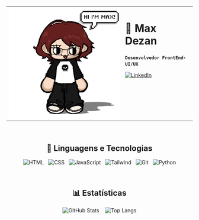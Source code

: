 <table>
  <tr>
    <td width="300px" align="left">
      <a href="https://picrew.me/en/image_maker/2548086">
        <img 
          alt="chibi max" 
          title="Créditos picrew" 
          src="picrewmax2.png"
          width="600px"
        />
      </a>
    </td>
    <td align="left" valign="top">
      
# 🎨 Max Dezan

**`Desenvolvedor FrontEnd-UI/UX`**

[![LinkedIn](https://img.shields.io/badge/-LinkedIn-blue?style=flat-square&logo=Linkedin&logoColor=white)](https://www.linkedin.com/in/maxdezan/)

  </td>
  </tr>
</table>

<br/>

<h2 align="center">🤖 Linguagens e Tecnologias</h2>

<p align="center">
  <img alt="HTML" title="HTML" width="40px" src="https://cdn.jsdelivr.net/gh/devicons/devicon@latest/icons/html5/html5-original.svg" />
  &nbsp;
  <img alt="CSS" title="CSS" width="40px" src="https://cdn.jsdelivr.net/gh/devicons/devicon@latest/icons/css3/css3-original.svg" />
  &nbsp;
  <img alt="JavaScript" title="JavaScript" width="40px" src="https://cdn.jsdelivr.net/gh/devicons/devicon@latest/icons/javascript/javascript-original.svg" />
  &nbsp;
  <img alt="Tailwind" title="Tailwind" width="40px" src="https://cdn.jsdelivr.net/gh/devicons/devicon@latest/icons/tailwindcss/tailwindcss-original.svg" />
  &nbsp;
  <img alt="Git" title="Git" width="40px" src="https://cdn.jsdelivr.net/gh/devicons/devicon@latest/icons/git/git-original.svg" />
  &nbsp;
  <img alt="Python" title="Python" width="40px" src="https://cdn.jsdelivr.net/gh/devicons/devicon@latest/icons/python/python-original.svg" />
</p>

<br/>

<h2 align="center">📊 Estatísticas</h2>

<p align="center">
  <img 
    alt="GitHub Stats" 
    height="180" 
    width="400"
    src="https://github-readme-stats.vercel.app/api?username=MaxDezan&show_icons=true&theme=tokyonight&include_all_commits=true&local=pt-br"
  />
  &nbsp;&nbsp;
  <img 
    alt="Top Langs" 
    height="180"
    width="360"
    src="https://github-readme-stats.vercel.app/api/top-langs/?username=MaxDezan&theme=tokyonight&layout=compact&custom_title=Tecnologias&langs_count=9"
  />
</p>
